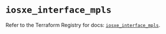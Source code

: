 # `iosxe_interface_mpls`

Refer to the Terraform Registry for docs: [`iosxe_interface_mpls`](https://registry.terraform.io/providers/ciscodevnet/iosxe/0.9.3/docs/resources/interface_mpls).
